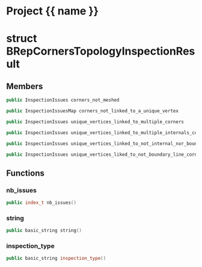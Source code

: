 <script setup>
import {useRoute} from 'vitepress'
const {path} = useRoute()
const tokens = path.split('/')
const words = tokens[2].split('-');
for (let i = 0; i < words.length; i++) {
    words[i] = words[i].charAt(0).toUpperCase() + words[i].slice(1);
    words[i] = words[i].replace('geode', 'Geode')
}
const name = words.join('-');
</script>
# Project {{ name }}

# struct BRepCornersTopologyInspectionResult


## Members

```cpp
public InspectionIssues corners_not_meshed

```

```cpp
public InspectionIssuesMap corners_not_linked_to_a_unique_vertex

```

```cpp
public InspectionIssues unique_vertices_linked_to_multiple_corners

```

```cpp
public InspectionIssues unique_vertices_linked_to_multiple_internals_corner

```

```cpp
public InspectionIssues unique_vertices_linked_to_not_internal_nor_boundary_corner

```

```cpp
public InspectionIssues unique_vertices_liked_to_not_boundary_line_corner

```



## Functions

### nb_issues

```cpp
public index_t nb_issues()
```


### string

```cpp
public basic_string string()
```


### inspection_type

```cpp
public basic_string inspection_type()
```




